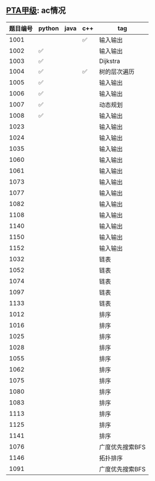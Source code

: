 ## [PTA甲级](https://pintia.cn/problem-sets/994805342720868352): ac情况
|题目编号|python|java|c++|tag|
|----|----|----|----|----|
|1001|||:white_check_mark:|输入输出|
|1002|:white_check_mark:|||输入输出|
|1003|:white_check_mark:|||Dijkstra|
|1004|:white_check_mark:||:white_check_mark:|树的层次遍历|
|1005|:white_check_mark:|||输入输出|
|1006|:white_check_mark:|||输入输出|
|1007|:white_check_mark:|||动态规划|
|1008|:white_check_mark:|||输入输出|
|1023||||输入输出|
|1024||||输入输出|
|1035||||输入输出|
|1060||||输入输出|
|1061||||输入输出|
|1073||||输入输出|
|1077||||输入输出|
|1082||||输入输出|
|1108||||输入输出|
|1140||||输入输出|
|1150||||输入输出|
|1152||||输入输出|
|1032||||链表|
|1052||||链表|
|1074||||链表|
|1097||||链表|
|1133||||链表|
|1012||||排序|
|1016||||排序|
|1025||||排序|
|1028||||排序|
|1055||||排序|
|1062||||排序|
|1075||||排序|
|1080||||排序|
|1083||||排序|
|1113||||排序|
|1125||||排序|
|1141||||排序|
|1076||||广度优先搜索BFS|
|1146||||拓扑排序|
|1091||||广度优先搜索BFS|